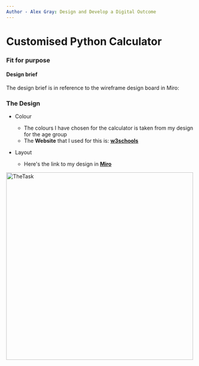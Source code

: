 ```yaml
---
Author - Alex Gray: Design and Develop a Digital Outcome
---
```


# Customised Python Calculator

### Fit for purpose

#### Design brief

The design brief is in reference to the wireframe design board in Miro:

### The Design

* Colour
  * The colours I have chosen for the calculator is taken from my design for the age group
  * The **Website** that I used for this is: [**w3schools**]()

* Layout
  * Here's the link to my design in [**Miro**](https://miro.com/app/board/uXjVPUK5QsQ=/#tpicker-content)


<a href="task"><image src="https://github.com/Rongotai-College/10DT-Python-Calculator-Alex-Gray/blob/main/images/Calculator-screeshot.jpg?raw=true" title="TheTask" width=500>
